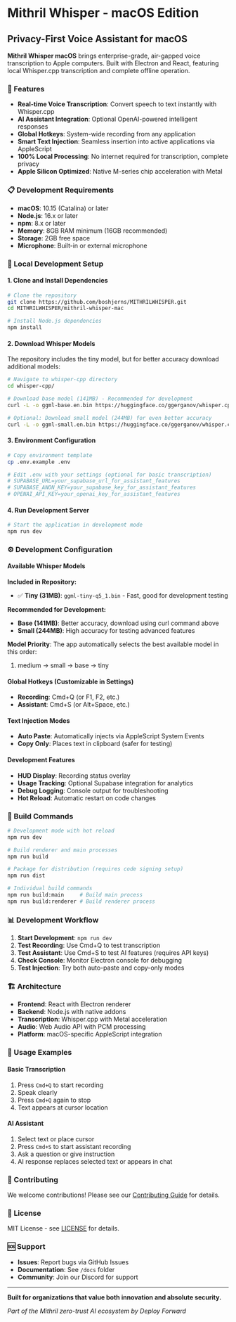 # Mithril Whisper - macOS Edition

## Privacy-First Voice Assistant for macOS

**Mithril Whisper macOS** brings enterprise-grade, air-gapped voice transcription to Apple computers. Built with Electron and React, featuring local Whisper.cpp transcription and complete offline operation.

### 🎯 Features

- **Real-time Voice Transcription**: Convert speech to text instantly with Whisper.cpp
- **AI Assistant Integration**: Optional OpenAI-powered intelligent responses
- **Global Hotkeys**: System-wide recording from any application
- **Smart Text Injection**: Seamless insertion into active applications via AppleScript
- **100% Local Processing**: No internet required for transcription, complete privacy
- **Apple Silicon Optimized**: Native M-series chip acceleration with Metal

### 📋 Development Requirements

- **macOS**: 10.15 (Catalina) or later
- **Node.js**: 16.x or later
- **npm**: 8.x or later  
- **Memory**: 8GB RAM minimum (16GB recommended)
- **Storage**: 2GB free space
- **Microphone**: Built-in or external microphone

### 🚀 Local Development Setup

#### 1. Clone and Install Dependencies

```bash
# Clone the repository
git clone https://github.com/boshjerns/MITHRILWHISPER.git
cd MITHRILWHISPER/mithril-whisper-mac

# Install Node.js dependencies
npm install
```

#### 2. Download Whisper Models

The repository includes the tiny model, but for better accuracy download additional models:

```bash
# Navigate to whisper-cpp directory
cd whisper-cpp/

# Download base model (141MB) - Recommended for development
curl -L -o ggml-base.en.bin https://huggingface.co/ggerganov/whisper.cpp/resolve/main/ggml-base.en.bin

# Optional: Download small model (244MB) for even better accuracy  
curl -L -o ggml-small.en.bin https://huggingface.co/ggerganov/whisper.cpp/resolve/main/ggml-small.en.bin
```

#### 3. Environment Configuration

```bash
# Copy environment template
cp .env.example .env

# Edit .env with your settings (optional for basic transcription)
# SUPABASE_URL=your_supabase_url_for_assistant_features
# SUPABASE_ANON_KEY=your_supabase_key_for_assistant_features
# OPENAI_API_KEY=your_openai_key_for_assistant_features
```

#### 4. Run Development Server

```bash
# Start the application in development mode
npm run dev
```

### ⚙️ Development Configuration

#### Available Whisper Models

**Included in Repository:**
- ✅ **Tiny (31MB)**: `ggml-tiny-q5_1.bin` - Fast, good for development testing

**Recommended for Development:**
- **Base (141MB)**: Better accuracy, download using curl command above
- **Small (244MB)**: High accuracy for testing advanced features

**Model Priority**: The app automatically selects the best available model in this order:
1. medium → small → base → tiny

#### Global Hotkeys (Customizable in Settings)
- **Recording**: Cmd+Q (or F1, F2, etc.)
- **Assistant**: Cmd+S (or Alt+Space, etc.)

#### Text Injection Modes
- **Auto Paste**: Automatically injects via AppleScript System Events
- **Copy Only**: Places text in clipboard (safer for testing)

#### Development Features
- **HUD Display**: Recording status overlay
- **Usage Tracking**: Optional Supabase integration for analytics
- **Debug Logging**: Console output for troubleshooting
- **Hot Reload**: Automatic restart on code changes

### 🔧 Build Commands

```bash
# Development mode with hot reload
npm run dev

# Build renderer and main processes  
npm run build

# Package for distribution (requires code signing setup)
npm run dist

# Individual build commands
npm run build:main     # Build main process
npm run build:renderer # Build renderer process
```

### 📊 Development Workflow

1. **Start Development**: `npm run dev`
2. **Test Recording**: Use Cmd+Q to test transcription
3. **Test Assistant**: Use Cmd+S to test AI features (requires API keys)
4. **Check Console**: Monitor Electron console for debugging
5. **Test Injection**: Try both auto-paste and copy-only modes

### 🏗️ Architecture

- **Frontend**: React with Electron renderer
- **Backend**: Node.js with native addons
- **Transcription**: Whisper.cpp with Metal acceleration
- **Audio**: Web Audio API with PCM processing
- **Platform**: macOS-specific AppleScript integration

### 📝 Usage Examples

#### Basic Transcription
1. Press `Cmd+Q` to start recording
2. Speak clearly
3. Press `Cmd+Q` again to stop
4. Text appears at cursor location

#### AI Assistant
1. Select text or place cursor
2. Press `Cmd+S` to start assistant recording
3. Ask a question or give instruction
4. AI response replaces selected text or appears in chat

### 🤝 Contributing

We welcome contributions! Please see our [Contributing Guide](../CONTRIBUTING.md) for details.

### 📄 License

MIT License - see [LICENSE](../LICENSE) for details.

### 🆘 Support

- **Issues**: Report bugs via GitHub Issues
- **Documentation**: See `/docs` folder
- **Community**: Join our Discord for support

---

**Built for organizations that value both innovation and absolute security.**

*Part of the Mithril zero-trust AI ecosystem by Deploy Forward*
